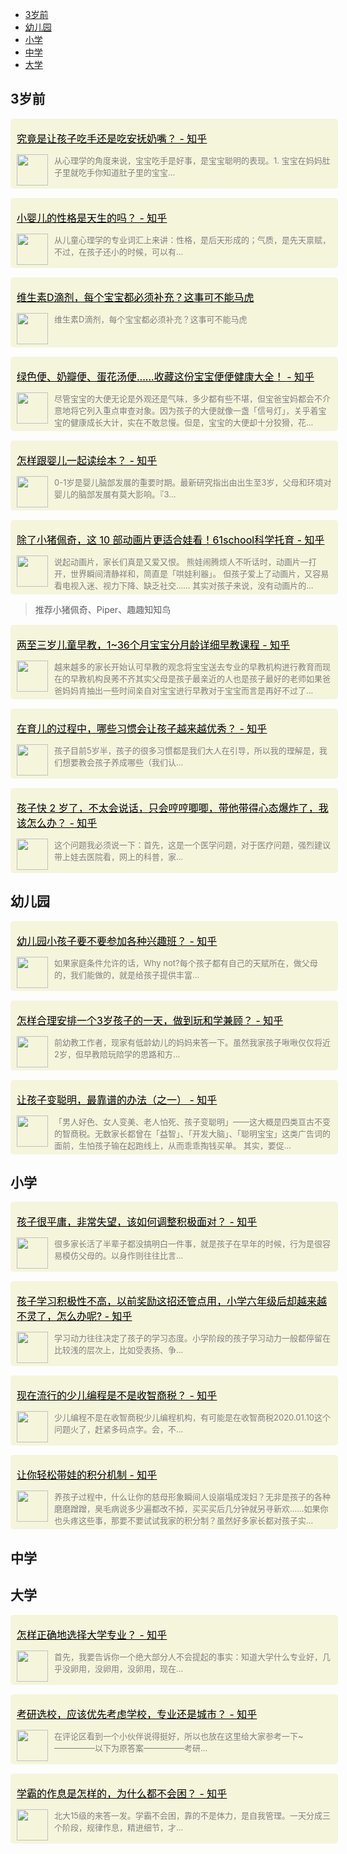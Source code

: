 <!-- TOC -->

- [3岁前](#3岁前)
- [幼儿园](#幼儿园)
- [小学](#小学)
- [中学](#中学)
- [大学](#大学)

<!-- /TOC -->

## 3岁前

<div name="section_div" style="background-color:#f5f5dc;padding:5px 10px;width:100%;border-radius:5px;margin-top:15px;"><div><p><font size=3 style="color:black;"><a href="https://www.zhihu.com/question/344466844/answer/1226493953" _target="blank" style="color:black;">究竟是让孩子吃手还是吃安抚奶嘴？ - 知乎</a></font></p></div><div style="display:flex;display:-webkit-flex;"><div style="width:50px;"><img style="width:50px;" src="https://www.zhihu.com/favicon.ico" /></div><div style="flex:1;-webkit-flex:1;padding-left:10px;overflow:hidden;"><font size=2 color=grey>从心理学的角度来说，宝宝吃手是好事，是宝宝聪明的表现。1. 宝宝在妈妈肚子里就吃手你知道肚子里的宝宝…</font></div></div></div>



<div name="section_div" style="background-color:#f5f5dc;padding:5px 10px;width:100%;border-radius:5px;margin-top:15px;"><div><p><font size=3 style="color:black;"><a href="https://www.zhihu.com/question/392986636/answer/1214722661" _target="blank" style="color:black;">小婴儿的性格是天生的吗？ - 知乎</a></font></p></div><div style="display:flex;display:-webkit-flex;"><div style="width:50px;"><img style="width:50px;" src="https://www.zhihu.com/favicon.ico" /></div><div style="flex:1;-webkit-flex:1;padding-left:10px;overflow:hidden;"><font size=2 color=grey>从儿童心理学的专业词汇上来讲：性格，是后天形成的；气质，是先天禀赋，不过，在孩子还小的时候，可以有…</font></div></div></div>

<div name="section_div" style="background-color:#f5f5dc;padding:5px 10px;width:100%;border-radius:5px;margin-top:15px;"><div><p><font size=3 style="color:black;"><a href="https://baijiahao.baidu.com/s?id=1622970837371115656&wfr=spider&for=pc" _target="blank" style="color:black;">维生素D滴剂，每个宝宝都必须补充？这事可不能马虎</a></font></p></div><div style="display:flex;display:-webkit-flex;"><div style="width:50px;"><img style="width:50px;" src="https://baijiahao.baidu.com/favicon.ico" /></div><div style="flex:1;-webkit-flex:1;padding-left:10px;overflow:hidden;"><font size=2 color=grey>维生素D滴剂，每个宝宝都必须补充？这事可不能马虎</font></div></div></div>



<div name="section_div" style="background-color:#f5f5dc;padding:5px 10px;width:100%;border-radius:5px;margin-top:15px;"><div><p><font size=3 style="color:black;"><a href="https://zhuanlan.zhihu.com/p/33729816" _target="blank" style="color:black;">绿色便、奶瓣便、蛋花汤便……收藏这份宝宝便便健康大全！ - 知乎</a></font></p></div><div style="display:flex;display:-webkit-flex;"><div style="width:50px;"><img style="width:50px;" src="https://zhuanlan.zhihu.com/favicon.ico" /></div><div style="flex:1;-webkit-flex:1;padding-left:10px;overflow:hidden;"><font size=2 color=grey>尽管宝宝的大便无论是外观还是气味，多少都有些不堪，但宝爸宝妈都会不介意地将它列入重点审查对象。因为孩子的大便就像一盏「信号灯」，关乎着宝宝的健康成长大计，实在不敢怠慢。但是，宝宝的大便却十分狡猾，花…</font></div></div></div>

<div name="section_div" style="background-color:#f5f5dc;padding:5px 10px;width:100%;border-radius:5px;margin-top:15px;"><div><p><font size=3 style="color:black;"><a href="https://www.zhihu.com/question/306755192/answer/629616214" _target="blank" style="color:black;">怎样跟婴儿一起读绘本？ - 知乎</a></font></p></div><div style="display:flex;display:-webkit-flex;"><div style="width:50px;"><img style="width:50px;" src="https://www.zhihu.com/favicon.ico" /></div><div style="flex:1;-webkit-flex:1;padding-left:10px;overflow:hidden;"><font size=2 color=grey>0-1岁是婴儿脑部发展的重要时期。最新研究指出由出生至3岁，父母和环境对婴儿的脑部发展有莫大影响。『3…</font></div></div></div>


<div name="section_div" style="background-color:#f5f5dc;padding:5px 10px;width:100%;border-radius:5px;margin-top:15px;"><div><p><font size=3 style="color:black;"><a href="https://zhuanlan.zhihu.com/p/58357018" _target="blank" style="color:black;">除了小猪佩奇，这 10 部动画片更适合娃看！61school科学托育 - 知乎</a></font></p></div><div style="display:flex;display:-webkit-flex;"><div style="width:50px;"><img style="width:50px;" src="https://zhuanlan.zhihu.com/favicon.ico" /></div><div style="flex:1;-webkit-flex:1;padding-left:10px;overflow:hidden;"><font size=2 color=grey>说起动画片，家长们真是又爱又恨。 熊娃闹腾烦人不听话时，动画片一打开，世界瞬间清静祥和，简直是「哄娃利器」。 但孩子爱上了动画片，又容易看电视入迷、视力下降、缺乏社交…… 其实对孩子来说，没有动画片的…</font></div></div></div>

> 推荐小猪佩奇、Piper、趣趣知知鸟

<div name="section_div" style="background-color:#f5f5dc;padding:5px 10px;width:100%;border-radius:5px;margin-top:15px;"><div><p><font size=3 style="color:black;"><a href="https://zhuanlan.zhihu.com/p/51486162" _target="blank" style="color:black;">两至三岁儿童早教，1~36个月宝宝分月龄详细早教课程 - 知乎</a></font></p></div><div style="display:flex;display:-webkit-flex;"><div style="width:50px;"><img style="width:50px;" src="https://zhuanlan.zhihu.com/favicon.ico" /></div><div style="flex:1;-webkit-flex:1;padding-left:10px;overflow:hidden;"><font size=2 color=grey>越来越多的家长开始认可早教的观念将宝宝送去专业的早教机构进行教育而现在的早教机构良莠不齐其实父母是孩子最亲近的人也是孩子最好的老师如果爸爸妈妈肯抽出一些时间亲自对宝宝进行早教对于宝宝而言是再好不过了…</font></div></div></div>


<div name="section_div" style="background-color:#f5f5dc;padding:5px 10px;width:100%;border-radius:5px;margin-top:15px;"><div><p><font size=3 style="color:black;"><a href="https://www.zhihu.com/question/388280409/answer/1170873146" _target="blank" style="color:black;">在育儿的过程中，哪些习惯会让孩子越来越优秀？ - 知乎</a></font></p></div><div style="display:flex;display:-webkit-flex;"><div style="width:50px;"><img style="width:50px;" src="https://www.zhihu.com/favicon.ico" /></div><div style="flex:1;-webkit-flex:1;padding-left:10px;overflow:hidden;"><font size=2 color=grey>孩子目前5岁半，孩子的很多习惯都是我们大人在引导，所以我的理解是，我们想要教会孩子养成哪些（我们认…</font></div></div></div>




<div name="section_div" style="background-color:#f5f5dc;padding:5px 10px;width:100%;border-radius:5px;margin-top:15px;"><div><p><font size=3 style="color:black;"><a href="https://www.zhihu.com/question/383875842/answer/1154896079" _target="blank" style="color:black;">孩子快 2 岁了，不太会说话，只会哼哼唧唧，带他带得心态爆炸了，我该怎么办？ - 知乎</a></font></p></div><div style="display:flex;display:-webkit-flex;"><div style="width:50px;"><img style="width:50px;" src="https://www.zhihu.com/favicon.ico" /></div><div style="flex:1;-webkit-flex:1;padding-left:10px;overflow:hidden;"><font size=2 color=grey>这个问题我必须说一下：首先，这是一个医学问题，对于医疗问题，强烈建议带上娃去医院看，网上的科普，家…</font></div></div></div>

## 幼儿园

<div name="section_div" style="background-color:#f5f5dc;padding:5px 10px;width:100%;border-radius:5px;margin-top:15px;"><div><p><font size=3 style="color:black;"><a href="https://www.zhihu.com/question/331323972/answer/770141580" _target="blank" style="color:black;">幼儿园小孩子要不要参加各种兴趣班？ - 知乎</a></font></p></div><div style="display:flex;display:-webkit-flex;"><div style="width:50px;"><img style="width:50px;" src="https://www.zhihu.com/favicon.ico" /></div><div style="flex:1;-webkit-flex:1;padding-left:10px;overflow:hidden;"><font size=2 color=grey>如果家庭条件允许的话，Why not?每个孩子都有自己的天赋所在，做父母的，我们能做的，就是给孩子提供丰富…</font></div></div></div>

<div name="section_div" style="background-color:#f5f5dc;padding:5px 10px;width:100%;border-radius:5px;margin-top:15px;"><div><p><font size=3 style="color:black;"><a href="https://www.zhihu.com/question/341011060/answer/807317737" _target="blank" style="color:black;">怎样合理安排一个3岁孩子的一天，做到玩和学兼顾？ - 知乎</a></font></p></div><div style="display:flex;display:-webkit-flex;"><div style="width:50px;"><img style="width:50px;" src="https://www.zhihu.com/favicon.ico" /></div><div style="flex:1;-webkit-flex:1;padding-left:10px;overflow:hidden;"><font size=2 color=grey>前幼教工作者，现家有低龄幼儿的妈妈来答一下。虽然我家孩子啾啾仅仅将近2岁，但早教陪玩陪学的思路和方…</font></div></div></div>

<div name="section_div" style="background-color:#f5f5dc;padding:5px 10px;width:100%;border-radius:5px;margin-top:15px;"><div><p><font size=3 style="color:black;"><a href="https://zhuanlan.zhihu.com/p/81045209" _target="blank" style="color:black;">让孩子变聪明，最靠谱的办法（之一） - 知乎</a></font></p></div><div style="display:flex;display:-webkit-flex;"><div style="width:50px;"><img style="width:50px;" src="https://zhuanlan.zhihu.com/favicon.ico" /></div><div style="flex:1;-webkit-flex:1;padding-left:10px;overflow:hidden;"><font size=2 color=grey>「男人好色、女人变美、老人怕死、孩子变聪明」——这大概是四类亘古不变的智商税。无数家长都曾在「益智」、「开发大脑」、「聪明宝宝」这类广告词的面前，生怕孩子输在起跑线上，从而乖乖掏钱买单。 其实，要促…</font></div></div></div>

## 小学

<div name="section_div" style="background-color:#f5f5dc;padding:5px 10px;width:100%;border-radius:5px;margin-top:15px;"><div><p><font size=3 style="color:black;"><a href="https://www.zhihu.com/question/341127721/answer/840494080" _target="blank" style="color:black;">孩子很平庸，非常失望，该如何调整积极面对？ - 知乎</a></font></p></div><div style="display:flex;display:-webkit-flex;"><div style="width:50px;"><img style="width:50px;" src="https://www.zhihu.com/favicon.ico" /></div><div style="flex:1;-webkit-flex:1;padding-left:10px;overflow:hidden;"><font size=2 color=grey>很多家长活了半辈子都没搞明白一件事，就是孩子在早年的时候，行为是很容易模仿父母的。以身作则往往比言…</font></div></div></div>

<div name="section_div" style="background-color:#f5f5dc;padding:5px 10px;width:100%;border-radius:5px;margin-top:15px;"><div><p><font size=3 style="color:black;"><a href="https://www.zhihu.com/question/306108912/answer/554431820" _target="blank" style="color:black;">孩子学习积极性不高，以前奖励这招还管点用，小学六年级后却越来越不灵了，怎么办呢? - 知乎</a></font></p></div><div style="display:flex;display:-webkit-flex;"><div style="width:50px;"><img style="width:50px;" src="https://www.zhihu.com/favicon.ico" /></div><div style="flex:1;-webkit-flex:1;padding-left:10px;overflow:hidden;"><font size=2 color=grey>学习动力往往决定了孩子的学习态度。小学阶段的孩子学习动力一般都停留在比较浅的层次上，比如受表扬、争…</font></div></div></div>

<div name="section_div" style="background-color:#f5f5dc;padding:5px 10px;width:100%;border-radius:5px;margin-top:15px;"><div><p><font size=3 style="color:black;"><a href="https://www.zhihu.com/question/355560585/answer/965939325" _target="blank" style="color:black;">现在流行的少儿编程是不是收智商税？ - 知乎</a></font></p></div><div style="display:flex;display:-webkit-flex;"><div style="width:50px;"><img style="width:50px;" src="https://www.zhihu.com/favicon.ico" /></div><div style="flex:1;-webkit-flex:1;padding-left:10px;overflow:hidden;"><font size=2 color=grey>少儿编程不是在收智商税少儿编程机构，有可能是在收智商税2020.01.10这个问题火了，赶紧多码点字。会，不…</font></div></div></div>

<div name="section_div" style="background-color:#f5f5dc;padding:5px 10px;width:100%;border-radius:5px;margin-top:15px;"><div><p><font size=3 style="color:black;"><a href="https://zhuanlan.zhihu.com/p/46605820" _target="blank" style="color:black;">让你轻松带娃的积分机制 - 知乎</a></font></p></div><div style="display:flex;display:-webkit-flex;"><div style="width:50px;"><img style="width:50px;" src="https://zhuanlan.zhihu.com/favicon.ico" /></div><div style="flex:1;-webkit-flex:1;padding-left:10px;overflow:hidden;"><font size=2 color=grey>养孩子过程中，什么让你的慈母形象瞬间人设崩塌成泼妇？无非是孩子的各种磨磨蹭蹭，臭毛病说多少遍都改不掉，买买买后几分钟就另寻新欢……如果你也头疼这些事，那要不要试试我家的积分制？虽然好多家长都对孩子实…</font></div></div></div>

## 中学

## 大学
<div name="section_div" style="background-color:#f5f5dc;padding:5px 10px;width:100%;border-radius:5px;margin-top:15px;"><div><p><font size=3 style="color:black;"><a href="https://www.zhihu.com/question/56998038/answer/151208816" _target="blank" style="color:black;">怎样正确地选择大学专业？ - 知乎</a></font></p></div><div style="display:flex;display:-webkit-flex;"><div style="width:50px;"><img style="width:50px;" src="https://www.zhihu.com/favicon.ico" /></div><div style="flex:1;-webkit-flex:1;padding-left:10px;overflow:hidden;"><font size=2 color=grey>首先，我要告诉你一个绝大部分人不会提起的事实：知道大学什么专业好，几乎没卵用，没卵用，没卵用，现在…</font></div></div></div>

<div name="section_div" style="background-color:#f5f5dc;padding:5px 10px;width:100%;border-radius:5px;margin-top:15px;"><div><p><font size=3 style="color:black;"><a href="https://www.zhihu.com/question/379798754/answer/1082989562" _target="blank" style="color:black;">考研选校，应该优先考虑学校，专业还是城市？ - 知乎</a></font></p></div><div style="display:flex;display:-webkit-flex;"><div style="width:50px;"><img style="width:50px;" src="https://www.zhihu.com/favicon.ico" /></div><div style="flex:1;-webkit-flex:1;padding-left:10px;overflow:hidden;"><font size=2 color=grey>在评论区看到一个小伙伴说得挺好，所以也放在这里给大家参考一下~—————以下为原答案—————考研…</font></div></div></div>

<div name="section_div" style="background-color:#f5f5dc;padding:5px 10px;width:100%;border-radius:5px;margin-top:15px;"><div><p><font size=3 style="color:black;"><a href="https://www.zhihu.com/question/267346432/answer/426452693" _target="blank" style="color:black;">学霸的作息是怎样的，为什么都不会困？ - 知乎</a></font></p></div><div style="display:flex;display:-webkit-flex;"><div style="width:50px;"><img style="width:50px;" src="https://www.zhihu.com/favicon.ico" /></div><div style="flex:1;-webkit-flex:1;padding-left:10px;overflow:hidden;"><font size=2 color=grey>北大15级的来答一发。学霸不会困，靠的不是体力，是自我管理。一天分成三个阶段，规律作息，精进细节，才…</font></div></div></div>




